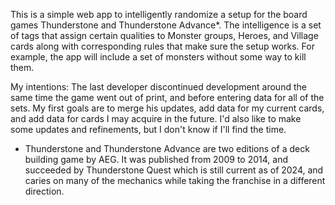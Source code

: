 This is a simple web app to intelligently randomize a setup for the board games Thunderstone and Thunderstone Advance*. The intelligence is a set of tags that assign certain qualities to Monster groups, Heroes, and Village cards along with corresponding rules that make sure the setup works. For example, the app will include a set of monsters without some way to kill them.

My intentions: The last developer discontinued development around the same time the game went out of print, and before entering data for all of the sets. My first goals are to merge his updates, add data for my current cards, and add data for cards I may acquire in the future. I'd also like to make some updates and refinements, but I don't know if I'll find the time. 

* Thunderstone and Thunderstone Advance are two editions of a deck building game by AEG. It was published from 2009 to 2014, and succeeded by Thunderstone Quest which is still current as of 2024, and caries on many of the mechanics while taking the franchise in a different direction.
